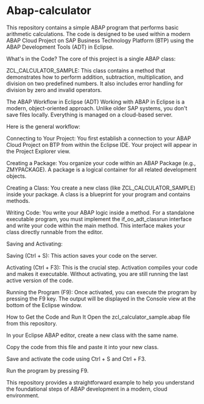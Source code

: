 # Abap-calculator
This repository contains a simple ABAP program that performs basic arithmetic calculations. The code is designed to be used within a modern ABAP Cloud Project on SAP Business Technology Platform (BTP) using the ABAP Development Tools (ADT) in Eclipse.

What's in the Code? The core of this project is a single ABAP class:

ZCL_CALCULATOR_SAMPLE: This class contains a method that demonstrates how to perform addition, subtraction, multiplication, and division on two predefined numbers. It also includes error handling for division by zero and invalid operators.

The ABAP Workflow in Eclipse (ADT) Working with ABAP in Eclipse is a modern, object-oriented approach. Unlike older SAP systems, you don't save files locally. Everything is managed on a cloud-based server.

Here is the general workflow:

Connecting to Your Project: You first establish a connection to your ABAP Cloud Project on BTP from within the Eclipse IDE. Your project will appear in the Project Explorer view.

Creating a Package: You organize your code within an ABAP Package (e.g., ZMYPACKAGE). A package is a logical container for all related development objects.

Creating a Class: You create a new class (like ZCL_CALCULATOR_SAMPLE) inside your package. A class is a blueprint for your program and contains methods.

Writing Code: You write your ABAP logic inside a method. For a standalone executable program, you must implement the if_oo_adt_classrun interface and write your code within the main method. This interface makes your class directly runnable from the editor.

Saving and Activating:

Saving (Ctrl + S): This action saves your code on the server.

Activating (Ctrl + F3): This is the crucial step. Activation compiles your code and makes it executable. Without activating, you are still running the last active version of the code.

Running the Program (F9): Once activated, you can execute the program by pressing the F9 key. The output will be displayed in the Console view at the bottom of the Eclipse window.

How to Get the Code and Run It Open the zcl_calculator_sample.abap file from this repository.

In your Eclipse ABAP editor, create a new class with the same name.

Copy the code from this file and paste it into your new class.

Save and activate the code using Ctrl + S and Ctrl + F3.

Run the program by pressing F9.

This repository provides a straightforward example to help you understand the foundational steps of ABAP development in a modern, cloud environment.

